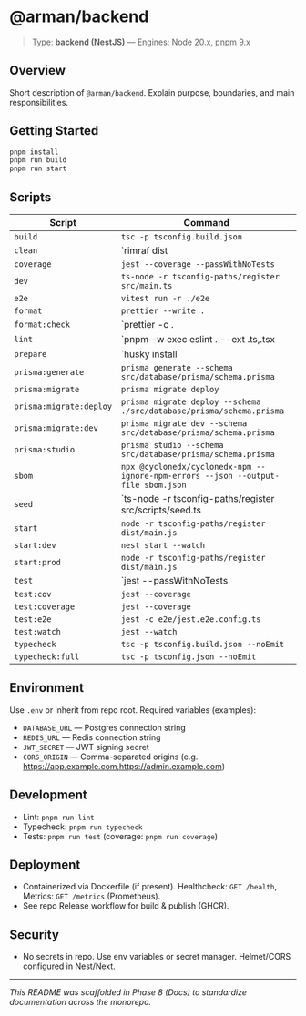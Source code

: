 # @arman/backend

> Type: **backend (NestJS)** — Engines: Node 20.x, pnpm 9.x

## Overview
Short description of `@arman/backend`. Explain purpose, boundaries, and main responsibilities.

## Getting Started
```bash
pnpm install
pnpm run build
pnpm run start
```

## Scripts
| Script | Command |
|---|---|
| `build` | `tsc -p tsconfig.build.json` |
| `clean` | `rimraf dist || true` |
| `coverage` | `jest --coverage --passWithNoTests` |
| `dev` | `ts-node -r tsconfig-paths/register src/main.ts` |
| `e2e` | `vitest run -r ./e2e` |
| `format` | `prettier --write .` |
| `format:check` | `prettier -c . || echo "no prettier"` |
| `lint` | `pnpm -w exec eslint . --ext .ts,.tsx || echo "no eslint"` |
| `prepare` | `husky install || true` |
| `prisma:generate` | `prisma generate --schema src/database/prisma/schema.prisma` |
| `prisma:migrate` | `prisma migrate deploy` |
| `prisma:migrate:deploy` | `prisma migrate deploy --schema ./src/database/prisma/schema.prisma` |
| `prisma:migrate:dev` | `prisma migrate dev --schema src/database/prisma/schema.prisma` |
| `prisma:studio` | `prisma studio --schema src/database/prisma/schema.prisma` |
| `sbom` | `npx @cyclonedx/cyclonedx-npm --ignore-npm-errors --json --output-file sbom.json` |
| `seed` | `ts-node -r tsconfig-paths/register src/scripts/seed.ts || echo "seed skipped"` |
| `start` | `node -r tsconfig-paths/register dist/main.js` |
| `start:dev` | `nest start --watch` |
| `start:prod` | `node -r tsconfig-paths/register dist/main.js` |
| `test` | `jest --passWithNoTests || vitest run || echo "no tests"` |
| `test:cov` | `jest --coverage` |
| `test:coverage` | `jest --coverage` |
| `test:e2e` | `jest -c e2e/jest.e2e.config.ts` |
| `test:watch` | `jest --watch` |
| `typecheck` | `tsc -p tsconfig.build.json --noEmit` |
| `typecheck:full` | `tsc -p tsconfig.json --noEmit` |

## Environment
Use `.env` or inherit from repo root. Required variables (examples):
- `DATABASE_URL` — Postgres connection string
- `REDIS_URL` — Redis connection string
- `JWT_SECRET` — JWT signing secret
- `CORS_ORIGIN` — Comma-separated origins (e.g. https://app.example.com,https://admin.example.com)

## Development
- Lint: `pnpm run lint`
- Typecheck: `pnpm run typecheck`
- Tests: `pnpm run test` (coverage: `pnpm run coverage`)

## Deployment
- Containerized via Dockerfile (if present). Healthcheck: `GET /health`, Metrics: `GET /metrics` (Prometheus).
- See repo Release workflow for build & publish (GHCR).

## Security
- No secrets in repo. Use env variables or secret manager. Helmet/CORS configured in Nest/Next.

---
_This README was scaffolded in Phase 8 (Docs) to standardize documentation across the monorepo._

